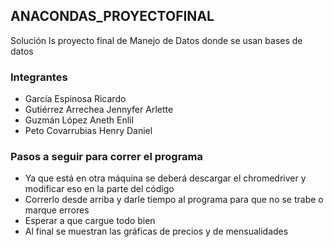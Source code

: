## ANACONDAS_PROYECTOFINAL

Solución ls proyecto final de Manejo de Datos donde se usan bases de datos

### Integrantes

- García Espinosa Ricardo
- Gutiérrez Arrechea Jennyfer Arlette
- Guzmán López Aneth Enlil
- Peto Covarrubias Henry Daniel

### Pasos a seguir para correr el programa

- Ya que está en otra máquina se deberá descargar el chromedriver y modificar eso en la parte del código
- Correrlo desde arriba y darle tiempo al programa para que no se trabe o marque errores
- Esperar a que cargue todo bien
- Al final se muestran las gráficas de precios y de mensualidades
